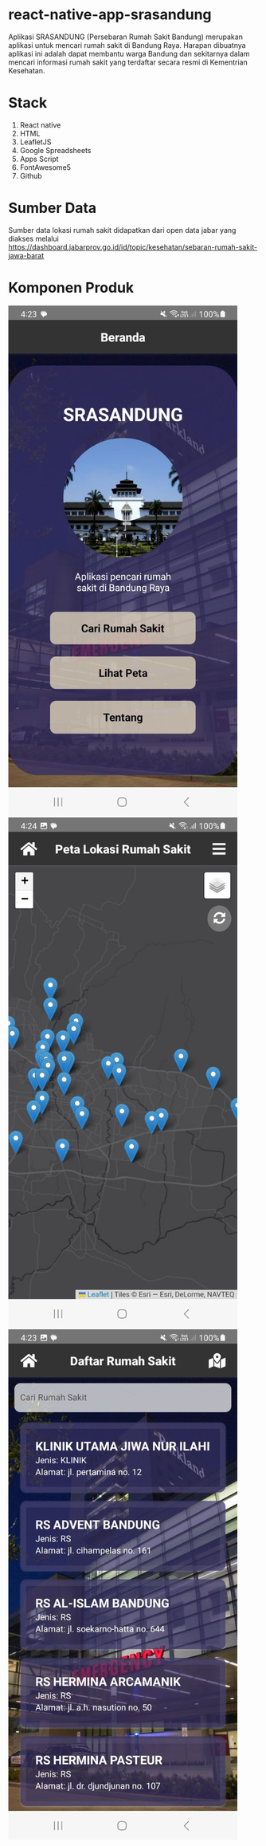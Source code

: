 # react-native-app-srasandung
   Aplikasi SRASANDUNG (Persebaran Rumah Sakit Bandung) merupakan aplikasi untuk mencari rumah sakit di Bandung Raya. Harapan dibuatnya aplikasi ini adalah dapat membantu warga Bandung dan sekitarnya dalam mencari informasi rumah sakit yang terdaftar
   secara resmi di Kementrian Kesehatan.

# Stack
   1. React native
   2. HTML
   3. LeafletJS
   4. Google Spreadsheets
   5. Apps Script
   6. FontAwesome5
   7. Github

# Sumber Data
   Sumber data lokasi rumah sakit didapatkan dari open data jabar yang diakses melalui https://dashboard.jabarprov.go.id/id/topic/kesehatan/sebaran-rumah-sakit-jawa-barat 

# Komponen Produk
![Logo](./2.jpg)
![Logo](./4.jpg)
![Logo](./3.jpg)
